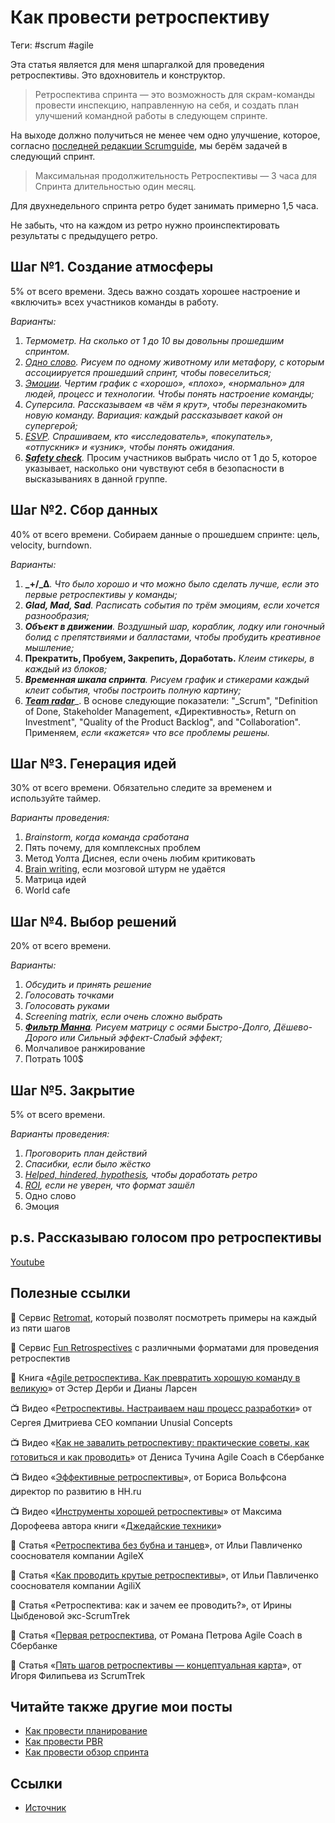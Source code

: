 # Как провести ретроспективу

Теги: #scrum #agile

Эта статья является для меня шпаргалкой для проведения ретроспективы. Это вдохновитель и конструктор.

> Ретроспектива спринта — это возможность для скрам-команды провести инспекцию, направленную на себя, и создать план улучшений командной работы в следующем спринте.

На выходе должно получиться не менее чем одно улучшение, которое, согласно [последней редакции Scrumguide](https://blog.unusual-concepts.ru/2017/11/scrumguides-2017/), мы берём задачей в следующий спринт.

> Максимальная продолжительность Ретроспективы — 3 часа для Спринта длительностью один месяц.

Для двухнедельного спринта ретро будет занимать примерно 1,5 часа.

Не забыть, что на каждом из ретро нужно проинспектировать результаты с предыдущего ретро.

## Шаг №1. Создание атмосферы

5% от всего времени. Здесь важно создать хорошее настроение и «включить» всех участников команды в работу.

_Варианты:_

1.  _Термометр. На сколько от 1 до 10 вы довольны прошедшим спринтом._
2.  [_Одно слово_](http://www.funretrospectives.com/one-word/)_. Рисуем по одному животному или метафору, с которым ассоциируется прошедший спринт, чтобы повеселиться;_
3.  [_Эмоции_](http://www.funretrospectives.com/happiness-radar/)_. Чертим график с «хорошо», «плохо», «нормально» для людей, процесс и технологии. Чтобы понять настроение команды;_
4.  _Суперсила. Рассказываем «в чём я крут», чтобы перезнакомить новую команду. Вариация: каждый рассказывает какой он супергерой;_
5.  [_ESVP_](http://www.funretrospectives.com/esvp-explorer-shopper-vacationer-prisoner/http://www.funretrospectives.com/esvp-explorer-shopper-vacationer-prisoner/)_. Спрашиваем, кто «исследователь», «покупатель», «отпускник» и «узник», чтобы понять ожидания._
6.  [**_Safety check_**](http://www.funretrospectives.com/safety-check/)_._ Просим участников выбрать число от 1 до 5, которое указывает, насколько они чувствуют себя в безопасности в высказываниях в данной группе.

## Шаг №2. Сбор данных

40% от всего времени. Собираем данные о прошедшем спринте: цель, velocity, burndown.

_Варианты:_

1.  **_+/_Δ**_. Что было хорошо и что можно было сделать лучше, если это первые ретроспективы у команды;_
2.  **_Glad, Mad, Sad_**_. Расписать события по трём эмоциям, если хочется разнообразия;_
3.  **_Объект в движении_**_. Воздушный шар, кораблик, лодку или гоночный болид с препятствиями и балластами, чтобы пробудить креативное мышление;_
4.  **Прекратить, Пробуем, Закрепить, Доработать.** _Клеим стикеры, в каждый из блоков;_
5.  **_Временная шкала спринта_**_. Рисуем график и стикерами каждый клеит события, чтобы построить полную картину;_
6.  [**_Team radar_**](https://dzone.com/articles/retrospective-using-the-team-radar)_. В основе следующие показатели: "_Scrum", "Definition of Done, Stakeholder Management, «Директивность», Return on Investment", "Quality of the Product Backlog", and "Collaboration". Применяем, _если «кажется» что все проблемы решены._

## Шаг №3. Генерация идей

30% от всего времени. Обязательно следите за временем и используйте таймер.

_Варианты проведения:_

1.  _Brainstorm, когда команда сработана_
2.  Пять почему, для комплексных проблем
3.  Метод Уолта Диснея, если очень любим критиковать
4.  [Brain writing](https://retromat.org/en/?id=66), если мозговой штурм не удаётся
5.  Матрица идей
6.  World cafe

## Шаг №4. Выбор решений

20% от всего времени.

_Варианты:_

1.  _Обсудить и принять решение_
2.  _Голосовать точками_
3.  _Голосовать руками_
4.  _Screening matrix, если очень сложно выбрать_
5.  [**_Фильтр Манна_**](http://xn--80aawmfhaurr5fj.xn--p1ai/)_. Рисуем матрицу с осями Быстро-Долго, Дёшево-Дорого или Сильный эффект-Слабый эффект;_
6.  Молчаливое ранжирование
7.  Потрать 100$

## Шаг №5. Закрытие

5% от всего времени.

_Варианты проведения:_

1.  _Проговорить план действий_
2.  _Спасибки, если было жёстко_
3.  [_Helped, hindered, hypothesis_](https://retromat.org/en/?id=16)_, чтобы доработать ретро_
4.  [_ROI_](http://www.agile-ux.com/2009/01/09/return-on-time-invested-a-roti-for-your-meetings/)_, если не уверен, что формат зашёл_
5.  Одно слово
6.  Эмоция

## p.s. Рассказываю голосом про ретроспективы

[Youtube](https://youtu.be/-oX426VudVA)

## Полезные ссылки

🤖 Сервис [Retromat](https://retromat.org/ru/), который позволят посмотреть примеры на каждый из пяти шагов

🤖 Сервиc [Fun Retrospectives](http://www.funretrospectives.com/) c различными форматами для проведения ретроспектив

📘 Книга «[Agile ретроспектива. Как превратить хорошую команду в великую](https://www.ozon.ru/context/detail/id/139141848/)» от Эстер Дерби и Дианы Ларсен

📺 Видео «[Ретроспективы. Настраиваем наш процесс разработки](https://www.youtube.com/watch?v=iPEz7S6WqIg)» от Сергея Дмитриева CEO компании Unusial Concepts

📺 Видео «[Как не завалить ретроспективу: практические советы, как готовиться и как проводить](https://www.youtube.com/watch?v=Lc-QRZE5mXA)» от Дениса Тучина Agile Coach в Сбербанке

📺 Видео «[Эффективные ретроспективы](https://www.youtube.com/watch?v=McCgpTONOV8)», от Бориса Вольфсона директор по развитию в HH.ru

📺 Видео «[Инструменты хорошей ретроспективы](https://www.youtube.com/watch?v=cPj9W5AhMkY)» от Максима Дорофеева автора книги «[Джедайские техники](https://www.ozon.ru/context/detail/id/140376487/)»

📖 Статья «[Ретроспектива без бубна и танцев](https://blog.unusual-concepts.ru/2016/04/%D1%80%D0%B5%D1%82%D1%80%D0%BE%D1%81%D0%BF%D0%B5%D0%BA%D1%82%D0%B8%D0%B2%D0%B0-%D0%B1%D0%B5%D0%B7-%D0%B1%D1%83%D0%B1%D0%BD%D0%B0-%D0%B8-%D1%82%D0%B0%D0%BD%D1%86%D0%B5%D0%B2/)», от Ильи Павличенко сооснователя компании AgileX

📖 Статья «[Как проводить крутые ретроспективы](http://www.unusual-concepts.ru/blog/2016/09/facilitate-cool-retros)», от Ильи Павличенко сооснователя компании AgiliX

📖 Статья «Ретроспектива: как и зачем ее проводить?», от Ирины Цыбденовой экс-ScrumTrek

📖 Статья «[Первая ретроспектива](http://kanban.club/all/first-retrospective/), от Романа Петрова Agile Coach в Сбербанке

📖 Статья «[Пять шагов ретроспективы — концептуальная карта](https://filipyev.ru/2018/07/25/pyat-shagov-restrospektivy-konceptualnaya-karta/)», от Игоря Филипьева из ScrumTrek

## Читайте также другие мои посты

-   [Как провести планирование](https://medium.com/@webmisha/%D0%BA%D0%B0%D0%BA-%D0%BF%D1%80%D0%BE%D0%B2%D0%B5%D1%81%D1%82%D0%B8-sprint-planning-91b2f04f16ce)
-   [Как провести PBR](https://medium.com/@webmisha/%D0%BA%D0%B0%D0%BA-%D0%BF%D1%80%D0%BE%D0%B2%D0%B5%D1%81%D1%82%D0%B8-pbr-23d003bfc646)
-   [Как провести обзор спринта](https://medium.com/@webmisha/%D0%BA%D0%B0%D0%BA-%D0%BF%D1%80%D0%BE%D0%B2%D0%B5%D1%81%D1%82%D0%B8-sprint-review-3322921b3ee6)


## Ссылки

* [Источник](https://webmisha.medium.com/%D0%BA%D0%B0%D0%BA-%D0%BF%D1%80%D0%BE%D0%B2%D0%B5%D1%81%D1%82%D0%B8-%D1%80%D0%B5%D1%82%D1%80%D0%BE%D1%81%D0%BF%D0%B5%D0%BA%D1%82%D0%B8%D0%B2%D1%83-93124778247)